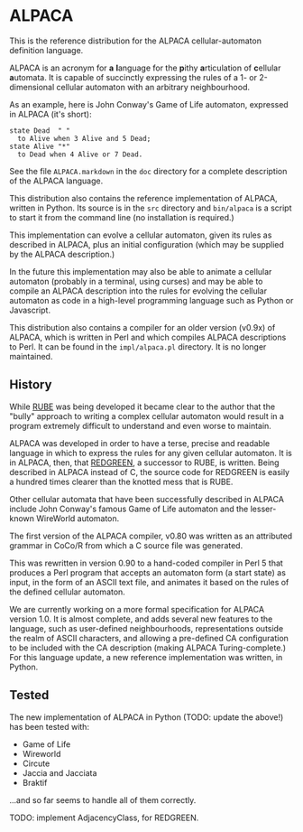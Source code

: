 ALPACA
======

This is the reference distribution for the ALPACA cellular-automaton
definition language.

ALPACA is an acronym for **a** **l**anguage for the **p**ithy
**a**rticulation of **c**ellular **a**utomata.  It is capable of
succinctly expressing the rules of a 1- or 2-dimensional cellular
automaton with an arbitrary neighbourhood.

As an example, here is John Conway's Game of Life automaton, expressed
in ALPACA (it's short):

    state Dead  " "
      to Alive when 3 Alive and 5 Dead;
    state Alive "*"
      to Dead when 4 Alive or 7 Dead.

See the file `ALPACA.markdown` in the `doc` directory for a complete
description of the ALPACA language.

This distribution also contains the reference implementation of ALPACA,
written in Python.  Its source is in the `src` directory and `bin/alpaca` is
a script to start it from the command line (no installation is required.)

This implementation can evolve a cellular automaton, given its rules as
described in ALPACA, plus an initial configuration (which may be supplied
by the ALPACA description.)  

In the future this implementation may also be able to animate a cellular
automaton (probably in a terminal, using curses) and may be able to compile
an ALPACA description into the rules for evolving the cellular automaton as
code in a high-level programming language such as Python or Javascript.

This distribution also contains a compiler for an older version (v0.9x) of
ALPACA, which is written in Perl and which compiles ALPACA descriptions
to Perl.  It can be found in the `impl/alpaca.pl` directory.  It is no longer
maintained.

History
-------

While [RUBE](http://catseye.tc/node/RUBE.html) was being developed it became
clear to the author that the "bully" approach to writing a complex cellular
automaton would result in a program extremely difficult to understand and even
worse to maintain.

ALPACA was developed in order to have a terse, precise and readable
language in which to express the rules for any given cellular automaton.
It is in ALPACA, then, that [REDGREEN](http://catseye.tc/node/REDGEEN.html),
a successor to RUBE, is written. Being described in ALPACA instead of C,
the source code for REDGREEN is easily a hundred times clearer than the
knotted mess that is RUBE.

Other cellular automata that have been successfully described in ALPACA
include John Conway's famous Game of Life automaton and the lesser-known
WireWorld automaton.

The first version of the ALPACA compiler, v0.80 was written as an
attributed grammar in CoCo/R from which a C source file was generated.

This was rewritten in version 0.90 to a hand-coded compiler in Perl 5
that produces a Perl program that accepts an automaton form (a start
state) as input, in the form of an ASCII text file, and animates it
based on the rules of the defined cellular automaton.

We are currently working on a more formal specification for ALPACA
version 1.0.  It is almost complete, and adds several new features to the
language, such as user-defined neighbourhoods, representations outside
the realm of ASCII characters, and allowing a pre-defined CA configuration
to be included with the CA description (making ALPACA Turing-complete.)
For this language update, a new reference implementation was written, in
Python.

Tested
------

The new implementation of ALPACA in Python (TODO: update the above!)
has been tested with:

* Game of Life
* Wireworld
* Circute
* Jaccia and Jacciata
* Braktif

...and so far seems to handle all of them correctly.

TODO: implement AdjacencyClass, for REDGREEN.
